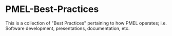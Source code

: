 # PMEL-Best-Practices
This is a collection of "Best Practices" pertaining to how PMEL operates; i.e. Software development, presentations, documentation, etc.
